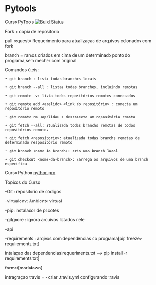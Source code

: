 # Pytools
Curso PyTools    [![Build Status](https://travis-ci.org/juliocesar06/pytoos.svg?branch=main)](https://travis-ci.org/juliocesar06/pytoos)

Fork = copia de repositorio

pull request= Requerimento para atualizaçao de arquivos colonados com fork

branch = ramos criados em cima de um determinado ponto do programa,sem mecher com original

Comandos úteis:
    
    • git branch : lista todas branches locais

    • git branch --all : listas todas branches, incluindo remotas

    • git remote -v: lista todos repositórios remotos conectados

    • git remote add <apelido> <link do repositório> : conecta um repositório remoto

    • git remote rm <apelido> : desconecta um repositório remoto

    • git fetch --all: atualizada todas branchs remotas de todos repositórios remotos

    • git fetch <repositorio>: atualizada todas branchs remotas de determinado respositório remoto
    
    • git branch <nome-da-branch>: cria uma branch local

    • git checkout <nome-da-branch>: carrega os arquivos de uma branch especifica

   

Curso Python [python pro](https://www.python.pro.br/)

Topicos do Curso

-Git : repositorio de códigos

-virtualenv: Ambiente virtual

-pip: instalador de pacotes

-gitgnore : ignora arquivos listados nele

-api

-requirements : arqivos  com dependências do programa[pip freeze> requirements.txt]

intalaçao das dependencias[requeriments.txt --> pip install -r requirements.txt]

format[markdown]

intragraçao travis = - criar .travis.yml
configurando travis

